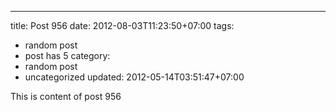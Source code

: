 ---
title: Post 956
date: 2012-08-03T11:23:50+07:00
tags:
  - random post
  - post has 5
category:
  - random post
  - uncategorized
updated: 2012-05-14T03:51:47+07:00

This is content of post 956